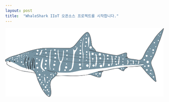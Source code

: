 ```yaml
---
layout: post
title:  "WhaleShark IIoT 오픈소스 프로젝트를 시작합니다."
---
```

![image alt >](/whaleshark-whale-shark.png#center)
